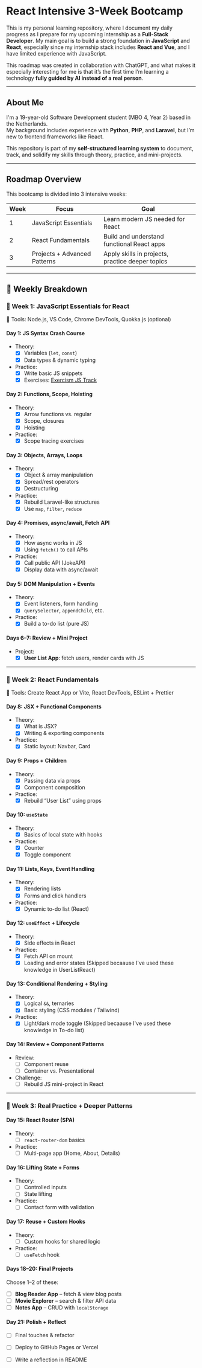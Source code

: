 # React Intensive 3-Week Bootcamp

This is my personal learning repository, where I document my daily progress as I prepare for my upcoming internship as a **Full-Stack Developer**. My main goal is to build a strong foundation in **JavaScript** and **React**, especially since my internship stack includes **React and Vue**, and I have limited experience with JavaScript.

This roadmap was created in collaboration with ChatGPT, and what makes it especially interesting for me is that it’s the first time I’m learning a technology **fully guided by AI instead of a real person**.

---

## About Me

I'm a 19-year-old Software Development student (MBO 4, Year 2) based in the Netherlands.  
My background includes experience with **Python**, **PHP**, and **Laravel**, but I’m new to frontend frameworks like React.

This repository is part of my **self-structured learning system** to document, track, and solidify my skills through theory, practice, and mini-projects.

---

## Roadmap Overview

This bootcamp is divided into 3 intensive weeks:

| Week | Focus                            | Goal                                               |
|------|----------------------------------|----------------------------------------------------|
| 1    | JavaScript Essentials            | Learn modern JS needed for React                  |
| 2    | React Fundamentals               | Build and understand functional React apps        |
| 3    | Projects + Advanced Patterns     | Apply skills in projects, practice deeper topics  |

---

## 🧠 Weekly Breakdown

### 🔹 Week 1: JavaScript Essentials for React

🔧 Tools: Node.js, VS Code, Chrome DevTools, Quokka.js (optional)

#### Day 1: JS Syntax Crash Course
* Theory:
    - [X] Variables (`let`, `const`)
    - [X] Data types & dynamic typing

* Practice:
    - [X] Write basic JS snippets
    - [X] Exercises: [Exercism JS Track](https://exercism.org/tracks/javascript)

#### Day 2: Functions, Scope, Hoisting
* Theory:
    - [X] Arrow functions vs. regular
    - [X] Scope, closures
    - [X] Hoisting
* Practice:
    - [X] Scope tracing exercises

#### Day 3: Objects, Arrays, Loops
* Theory:
    - [X] Object & array manipulation
    - [X] Spread/rest operators
    - [X] Destructuring
* Practice:
    - [X] Rebuild Laravel-like structures
    - [X] Use `map`, `filter`, `reduce`

#### Day 4: Promises, async/await, Fetch API
* Theory:
    - [X] How async works in JS
    - [X] Using `fetch()` to call APIs
* Practice:
    - [X] Call public API (JokeAPI)
    - [X] Display data with async/await

#### Day 5: DOM Manipulation + Events
* Theory:
    - [X] Event listeners, form handling
    - [X] `querySelector`, `appendChild`, etc.
* Practice:
    - [X] Build a to-do list (pure JS)

#### Days 6–7: Review + Mini Project
* Project:
    - [X] **User List App**: fetch users, render cards with JS

---

### 🔹 Week 2: React Fundamentals

🔧 Tools: Create React App or Vite, React DevTools, ESLint + Prettier

#### Day 8: JSX + Functional Components
* Theory:
    - [X] What is JSX?
    - [X] Writing & exporting components
* Practice:
    - [X] Static layout: Navbar, Card

#### Day 9: Props + Children
* Theory:
    - [X] Passing data via props
    - [X] Component composition
* Practice:
    - [X] Rebuild “User List” using props

#### Day 10: `useState`
* Theory:
    - [X] Basics of local state with hooks
* Practice:
    - [X] Counter
    - [X] Toggle component

#### Day 11: Lists, Keys, Event Handling
* Theory:
    - [X] Rendering lists
    - [X] Forms and click handlers
* Practice:
    - [X] Dynamic to-do list (React)

#### Day 12: `useEffect` + Lifecycle
* Theory:
    - [X] Side effects in React
* Practice:
    - [X] Fetch API on mount
    - [X] Loading and error states
(Skipped becaause I've used these knowledge in UserListReact)

#### Day 13: Conditional Rendering + Styling
* Theory:
    - [X] Logical `&&`, ternaries
    - [X] Basic styling (CSS modules / Tailwind)
* Practice:
    - [X] Light/dark mode toggle
(Skipped becaause I've used these knowledge in To-do list)
#### Day 14: Review + Component Patterns
* Review:
    - [ ] Component reuse
    - [ ] Container vs. Presentational
* Challenge:
    - [ ] Rebuild JS mini-project in React

---

### 🔹 Week 3: Real Practice + Deeper Patterns

#### Day 15: React Router (SPA)
* Theory:
    - [ ] `react-router-dom` basics
* Practice:
    - [ ] Multi-page app (Home, About, Details)

#### Day 16: Lifting State + Forms
* Theory:
    - [ ] Controlled inputs
    - [ ] State lifting
* Practice:
    - [ ] Contact form with validation

#### Day 17: Reuse + Custom Hooks
* Theory:
    - [ ] Custom hooks for shared logic
* Practice:
    - [ ] `useFetch` hook

#### Days 18–20: Final Projects

Choose 1–2 of these:
- [ ] **Blog Reader App** – fetch & view blog posts
- [ ] **Movie Explorer** – search & filter API data
- [ ] **Notes App** – CRUD with `localStorage`

#### Day 21: Polish + Reflect
- [ ] Final touches & refactor
- [ ] Deploy to GitHub Pages or Vercel
- [ ] Write a reflection in README

